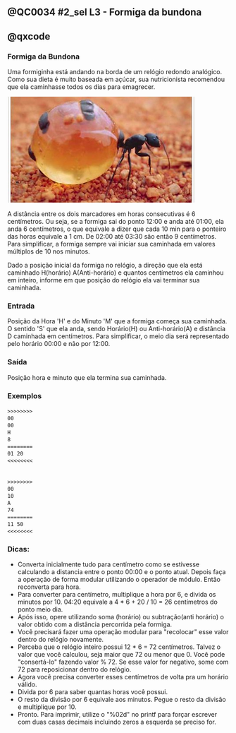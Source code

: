 ## @QC0034 #2_sel L3 - Formiga da bundona
## @qxcode

### Formiga da Bundona

Uma formiginha está andando na borda de um relógio redondo analógico. Como sua dieta é muito baseada em açúcar, sua nutricionista recomendou que ela caminhasse todos os dias para
emagrecer.



![formiga](capa.jpg)



A distância entre os dois marcadores em horas consecutivas é 6 centímetros. Ou seja, se a formiga sai do ponto 12:00 e anda até 01:00, ela anda 6 centímetros, o que equivale a dizer que cada 10 min para o ponteiro das horas equivale a 1 cm. De 02:00 até 03:30 são então 9 centímetros. Para simplificar, a formiga sempre vai iniciar sua caminhada em valores múltiplos de 10 nos minutos.



Dado a posição inicial da formiga no relógio, a direção que ela está caminhado H(horário) A(Anti-horário) e quantos centímetros ela caminhou em inteiro, informe em que posição do relógio ela vai terminar sua caminhada.



### Entrada

Posição da Hora 'H' e do Minuto 'M' que a formiga começa sua caminhada. O sentido 'S' que ela anda, sendo Horário(H) ou Anti-horário(A) e distância D caminhada em centímetros. Para simplificar, o meio dia será representado pelo horário 00:00 e não por 12:00.



### Saída

Posição hora e minuto que ela termina sua caminhada.



### Exemplos

```
>>>>>>>>
00
00
H
8
========
01 20
<<<<<<<<


>>>>>>>>
00
10
A
74
========
11 50
<<<<<<<<

```
<!---

>>>>>>>>
00
40
A
1
========
00 30
<<<<<<<<


>>>>>>>>
00
10
A
2
========
11 50
<<<<<<<<


>>>>>>>>
07
40
A
915
========
11 10
<<<<<<<<


>>>>>>>>
05
10
H
492
========
03 10
<<<<<<<<


>>>>>>>>
09
10
H
27
========
01 40
<<<<<<<<


>>>>>>>>
02
10
A
926
========
03 50
<<<<<<<<


>>>>>>>>
00
00
H
736
========
02 40
<<<<<<<<


>>>>>>>>
11
20
A
429
========
11 50
<<<<<<<<


>>>>>>>>
02
20
H
123
========
10 50
<<<<<<<<


>>>>>>>>
07
10
A
802
========
05 30
<<<<<<<<


>>>>>>>>
06
00
A
167
========
02 10
<<<<<<<<


>>>>>>>>
01
40
A
42
========
06 40
<<<<<<<<


>>>>>>>>
09
30
A
919
========
00 20
<<<<<<<<


>>>>>>>>
08
10
H
324
========
02 10
<<<<<<<<


>>>>>>>>
11
00
A
526
========
07 20
<<<<<<<<


>>>>>>>>
07
20
H
873
========
08 50
<<<<<<<<


>>>>>>>>
02
20
H
281
========
01 10
<<<<<<<<


>>>>>>>>
09
30
H
327
========
04 00
<<<<<<<<


>>>>>>>>
08
50
H
729
========
10 20
<<<<<<<<


>>>>>>>>
01
50
H
895
========
07 00
<<<<<<<<


>>>>>>>>
06
30
H
367
========
07 40
<<<<<<<<


>>>>>>>>
02
20
A
750
========
09 20
<<<<<<<<

--->

### Dicas:

* Converta inicialmente tudo para centímetro como se estivesse calculando a distancia entre o ponto 00:00 e o ponto atual. Depois faça a operação de forma modular utilizando o operador de módulo. Então reconverta para hora.
* Para converter para centímetro, multiplique a hora por 6, e divida os minutos por 10. 04:20 equivale a 4 \* 6 + 20 / 10 = 26 centímetros do ponto meio dia.
* Após isso, opere utilizando soma (horário) ou subtração(anti horário) o valor obtido com a distância percorrida pela formiga.
* Você precisará fazer uma operação modular para "recolocar" esse valor dentro do relógio novamente.
* Perceba que o relógio inteiro possui 12 \* 6 = 72 centímetros. Talvez o valor que você calculou, seja maior que 72 ou menor que 0. Você pode "consertá-lo" fazendo valor % 72. Se esse valor for negativo, some com 72 para reposicionar dentro do relógio. 
* Agora você precisa converter esses centímetros de volta pra um horário válido.
* Divida por 6 para saber quantas horas você possui.
* O resto da divisão por 6 equivale aos minutos. Pegue o resto da divisão e multiplique por 10. 
* Pronto. Para imprimir, utilize o "%02d" no printf para forçar escrever com duas casas decimais incluindo zeros a esquerda se preciso for.